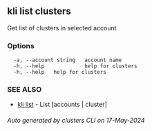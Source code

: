 ## kli list clusters

Get list of clusters in selected account



### Options

```
  -a, --account string   account name
  -h, --help             help for clusters
  -h, --help   help for clusters
```

### SEE ALSO

* [kli list](kli_list.md)  - List [accounts | cluster]

###### Auto generated by clusters CLI on 17-May-2024
